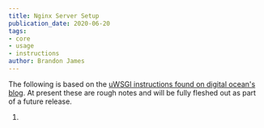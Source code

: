 ```yaml
---
title: Nginx Server Setup
publication_date: 2020-06-20
tags:
- core
- usage
- instructions
author: Brandon James
---
```


The following is based on the [uWSGI instructions found on digital ocean's blog](https://www.digitalocean.com/community/tutorials/how-to-serve-flask-applications-with-uswgi-and-nginx-on-ubuntu-18-04). At present these are rough notes and will be fully fleshed out as part of a future release.

1. 